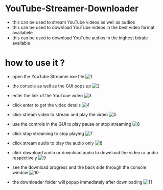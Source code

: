 # YouTube-Streamer-Downloader 

- this can be used to stream YouTube videos as well as audios
- this can be used to download YouTube videos in the best video format availabele
- this can be used to download YouTube audios in the highest bitrate available

# how to use it ?
- open the YouTube Streamer.exe file
![1](https://user-images.githubusercontent.com/67222042/90389698-a9229e80-e0a7-11ea-9719-1d2e2e0478ed.jpeg)

- the console as well as the GUI pops up
![2](https://user-images.githubusercontent.com/67222042/90389808-d66f4c80-e0a7-11ea-9fe6-56c36e0216e5.jpeg)

- enter the link of the YouTube video
![3](https://user-images.githubusercontent.com/67222042/90389895-00c10a00-e0a8-11ea-858b-9b742bcf97f2.jpeg)

- click enter to get the video details
![4](https://user-images.githubusercontent.com/67222042/90389951-1f270580-e0a8-11ea-938e-6c7c96186210.jpeg)

- click stream video to stream and play the video
![5](https://user-images.githubusercontent.com/67222042/90390008-3d8d0100-e0a8-11ea-8881-f76cbc0ef20a.jpeg)

- use the controls in the GUI to play pause or stop streaming
![6](https://user-images.githubusercontent.com/67222042/90390098-5f868380-e0a8-11ea-912b-c68c0558359b.jpeg)

- click stop streaming to stop playing
![7](https://user-images.githubusercontent.com/67222042/90390175-83e26000-e0a8-11ea-94a1-f9673886d69b.jpeg)

- click stream audio to play the audio only
![8](https://user-images.githubusercontent.com/67222042/90390244-a5434c00-e0a8-11ea-9a0a-463c994143b8.jpeg)

- click download audio or download audio to download the video or audio respectively
![9](https://user-images.githubusercontent.com/67222042/90390361-d28ffa00-e0a8-11ea-9f4b-702d781efaa8.jpeg)

- see the download progress and the back side through the console window
![10](https://user-images.githubusercontent.com/67222042/90390487-0539f280-e0a9-11ea-9879-e4abaf3f8c4f.jpeg)

- the downloader folder will popup immediately after downloading
![11](https://user-images.githubusercontent.com/67222042/90390574-34e8fa80-e0a9-11ea-8f50-a211ef16cae7.jpeg)


